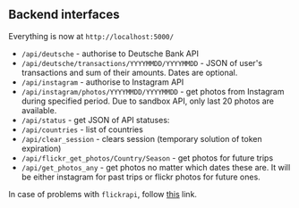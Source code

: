 <h2> Backend interfaces </h2>

Everything is now at `http://localhost:5000/`
* `/api/deutsche` - authorise to Deutsche Bank API
* `/api/deutsche/transactions/YYYYMMDD/YYYYMMDD` - JSON of user's transactions and sum of their amounts. Dates are optional. 
* `/api/instagram` - authorise to Instagram API
* `/api/instagram/photos/YYYYMMDD/YYYYMMDD` - get photos from Instagram during specified period. Due to sandbox API, only last 20 photos are available.
* `/api/status` - get JSON of API statuses:
* `/api/countries` - list of countries
* `/api/clear_session` - clears session (temporary solution of token expiration)
* `/api/flickr_get_photos/Country/Season` - get photos for future trips
* `/api/get_photos_any` - get photos no matter which dates these are. It will be either instagram for past trips or flickr photos for future ones.

In case of problems with `flickrapi`, follow <a href="https://github.com/sybrenstuvel/flickrapi/issues/75">this</a> link.
